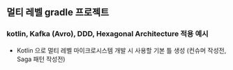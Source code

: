 ## 멀티 레벨 gradle 프로젝트
### kotlin, Kafka (Avro), DDD, Hexagonal Architecture 적용 예시
* Kotlin 으로 멀티 레벨 마이크로시스템 개발 시 사용할 기본 틀 생성 (컨슈머 작성전, Saga 패턴 작성전)